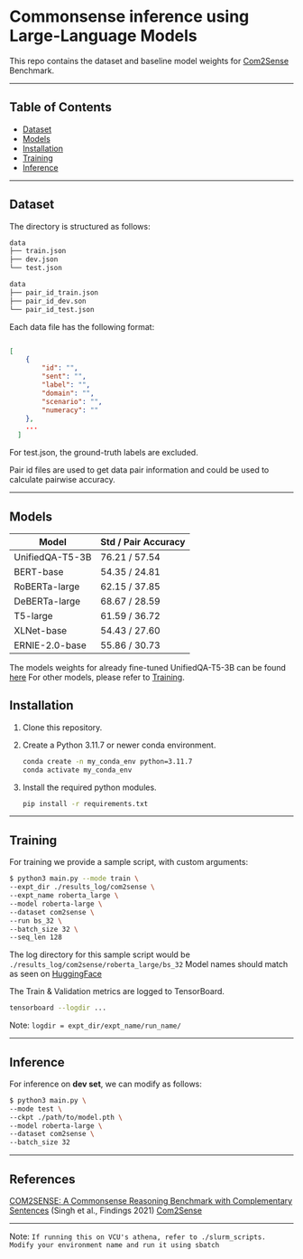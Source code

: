 

# Commonsense inference using Large-Language Models

This repo contains the dataset and baseline model weights for
[Com2Sense](https://arxiv.org/abs/2106.00969) Benchmark.

---

## Table of Contents

- [Dataset](#dataset)
- [Models](#models)
- [Installation](#installation)
- [Training](#training)
- [Inference](#inference)
  
---

## Dataset

The directory is structured as follows:

```bash
data
├── train.json
├── dev.json
└── test.json

data
├── pair_id_train.json
├── pair_id_dev.son
└── pair_id_test.json
```

Each data file has the following format:

```json

[   
    {
        "id": "",
        "sent": "",
        "label": "",
        "domain": "",
        "scenario": "",
        "numeracy": ""
    },
    ...
  ]

```

For test.json, the ground-truth labels are excluded.

Pair id files are used to get data pair information and could be used to calculate pairwise accuracy.

---

## Models

| Model             | Std / Pair Accuracy |
| ---------         | ------------------- |
| UnifiedQA-T5-3B      | 76.21 / 57.54       |
| BERT-base     | 54.35 / 24.81       |
| RoBERTa-large     | 62.15 / 37.85       |
| DeBERTa-large     | 68.67 / 28.59       |
| T5-large     | 61.59 / 36.72       |
| XLNet-base     | 54.43 / 27.60       |
| ERNIE-2.0-base     | 55.86 / 30.73       |

 

The models weights for already fine-tuned UnifiedQA-T5-3B can be found  [here](https://drive.google.com/file/d/1uQnxZAkSoDc8JEmESzTl0XVE8kHpm_10/view?usp=sharing)
For other models, please refer to [Training](#training).

## Installation

1. Clone this repository.
2. Create a Python 3.11.7 or newer conda environment.

    ```bash
    conda create -n my_conda_env python=3.11.7
    conda activate my_conda_env
    ```

3. Install the required python modules.

    ```bash
    pip install -r requirements.txt
    ```

---

## Training

For training we provide a sample script, with custom arguments:
  
```bash
$ python3 main.py --mode train \
--expt_dir ./results_log/com2sense \
--expt_name roberta_large \
--model roberta-large \
--dataset com2sense \
--run bs_32 \
--batch_size 32 \
--seq_len 128
```

The log directory for this sample script would be `./results_log/com2sense/roberta_large/bs_32`
Model names should match as seen on [HuggingFace](https://huggingface.co/)

The Train & Validation metrics are logged to TensorBoard.

```bash
tensorboard --logdir ...
```

Note: `logdir = expt_dir/expt_name/run_name/`

---

## Inference

For inference on **dev set**, we can modify as follows:
  
```bash
$ python3 main.py \
--mode test \
--ckpt ./path/to/model.pth \
--model roberta-large \
--dataset com2sense \
--batch_size 32
```

---

## References

[COM2SENSE: A Commonsense Reasoning Benchmark with Complementary Sentences](https://aclanthology.org/2021.findings-acl.78) (Singh et al., Findings 2021)
[Com2Sense](https://github.com/PlusLabNLP/Com2Sense)

---

Note: `If running this on VCU's athena, refer to ./slurm_scripts. Modify your environment name and run it using sbatch`

